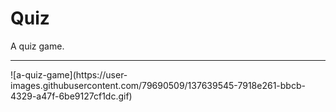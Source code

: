 # Quiz
A quiz game.
<hr>
![a-quiz-game](https://user-images.githubusercontent.com/79690509/137639545-7918e261-bbcb-4329-a47f-6be9127cf1dc.gif)
